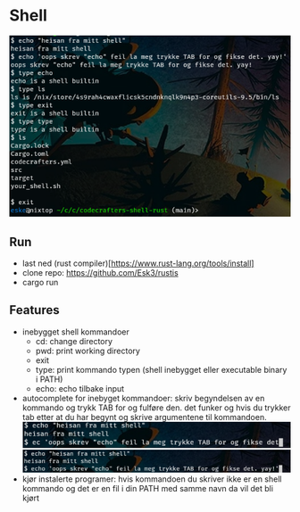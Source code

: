 # Shell

![demo av shell kommandoer](./docs/shell_alt.png)

## Run
- last ned (rust compiler)[https://www.rust-lang.org/tools/install]
- clone repo: https://github.com/Esk3/rustis
- cargo run

## Features
- inebygget shell kommandoer
    - cd: change directory
    - pwd: print working directory
    - exit
    - type: print kommando typen (shell inebygget eller executable binary i PATH)
    - echo: echo tilbake input
- autocomplete for inebyget kommandoer: skriv begyndelsen av en kommando og trykk TAB for og fulføre den. det funker og hvis du trykker tab etter at du har begynt og skrive argumentene til kommandoen.
![før autocomplete](./docs/shell_echo_prefix.png)
![etter autocomplete](./docs/shell_echo_autocompleted.png)
- kjør instalerte programer: hvis kommandoen du skriver ikke er en shell kommando og det er en fil i din PATH med samme navn da vil det bli kjørt
